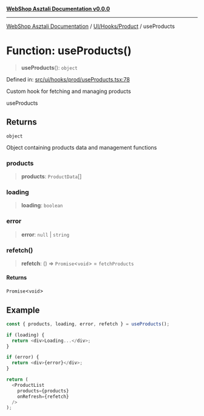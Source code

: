 [**WebShop Asztali Documentation v0.0.0**](../../../../README.md)

***

[WebShop Asztali Documentation](../../../../modules.md) / [UI/Hooks/Product](../README-1.md) / useProducts

# Function: useProducts()

> **useProducts**(): `object`

Defined in: [src/ui/hooks/prod/useProducts.tsx:78](https://github.com/yourusername/webshop_asztali/blob/966ac422304bbbe6308f4e6c123a88355a82fe82/src/ui/hooks/prod/useProducts.tsx#L78)

Custom hook for fetching and managing products

 useProducts

## Returns

`object`

Object containing products data and management functions

### products

> **products**: `ProductData`[]

### loading

> **loading**: `boolean`

### error

> **error**: `null` \| `string`

### refetch()

> **refetch**: () => `Promise`\<`void`\> = `fetchProducts`

#### Returns

`Promise`\<`void`\>

## Example

```ts
const { products, loading, error, refetch } = useProducts();

if (loading) {
  return <div>Loading...</div>;
}

if (error) {
  return <div>{error}</div>;
}

return (
  <ProductList 
    products={products} 
    onRefresh={refetch} 
  />
);
```
